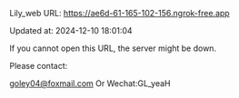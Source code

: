 Lily_web URL: https://ae6d-61-165-102-156.ngrok-free.app

Updated at: 2024-12-10 18:01:04

If you cannot open this URL, the server might be down.

Please contact: 

goley04@foxmail.com Or Wechat:GL_yeaH